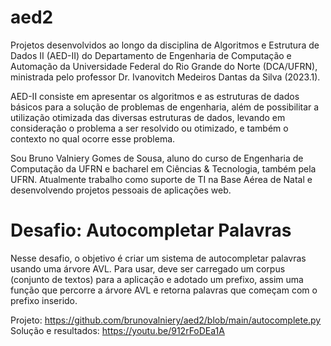 # aed2
Projetos desenvolvidos ao longo da disciplina de Algoritmos e Estrutura de Dados II (AED-II) do Departamento de Engenharia de Computação e Automação da Universidade Federal do Rio Grande do Norte (DCA/UFRN), ministrada pelo professor Dr. Ivanovitch Medeiros Dantas da Silva (2023.1).

AED-II consiste em apresentar os algoritmos e as estruturas de dados básicos para a solução de problemas de engenharia, além de possibilitar a utilização otimizada das diversas estruturas de dados, levando em consideração o problema a ser resolvido ou otimizado, e também o contexto no qual ocorre esse problema.

Sou Bruno Valniery Gomes de Sousa, aluno do curso de Engenharia de Computação da UFRN e bacharel em Ciências & Tecnologia, também pela UFRN. Atualmente trabalho como suporte de TI na Base Aérea de Natal e desenvolvendo projetos pessoais de aplicações web.


# Desafio: Autocompletar Palavras
Nesse desafio, o objetivo é criar um sistema de autocompletar palavras usando uma árvore AVL. Para usar, deve ser carregado um corpus (conjunto de textos) para a aplicação e adotado um prefixo, assim uma função que percorre a árvore AVL e retorna palavras que começam com o prefixo inserido.

Projeto: https://github.com/brunovalniery/aed2/blob/main/autocomplete.py
Solução e resultados: https://youtu.be/912rFoDEa1A
